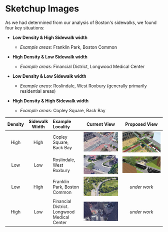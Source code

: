 # Sketchup Images

As we had determined from our analysis of Boston's sidewalks, we found four key situations:

* **Low Density & High Sidewalk width**
  + *Example areas:* Franklin Park, Boston Common
  
* **High Density & Low Sidewalk width**
  + *Example areas:* Financial District, Longwood Medical Center

* **Low Density & Low Sidewalk width**
  + *Example areas:* Roslindale, West Roxbury (generally primarily residential areas)

* **High Density & High Sidewalk width**
  + *Example areas:* Copley Square, Back Bay
  
 | Density | Sidewalk Width | Example Locality | Current View | Proposed View |
 |:-------:|:--------------:|:-----------------|:------------:|:-------------:|
 |High|High|Copley Square, Back Bay|![](copley_1_old.jpg)|![](copley_1_new.jpg)|
 |Low|Low|Roslindale, West Roxbury|![](fieldscorner_1_old.jpg)|![](fieldscorner_1_new.jpg)|
 |Low|High|Franklin Park, Boston Common|![](franklinpk_1_old.jpg)|_under work_|
 |High|Low|Financial District. Longwood Medical Center|![](oldstatehouse_1_old.jpg)|_under work_|
